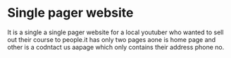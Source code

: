 # Single pager website
It is a single a single pager website for a local youtuber who wanted to sell out their course to people.it has only two pages aone is home page and other is a codntact us aapage which only contains their address phone no.
